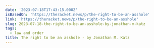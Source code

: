 ```yaml
---
date: '2023-07-18T17:43:15.000Z'
isBasedOn: 'https://theracket.news/p/the-right-to-be-an-asshole'
link: 'https://theracket.news/p/the-right-to-be-an-asshole'
slug: 2023-07-18-the-right-to-be-an-asshole-by-jonathan-m-katz
tags:
  - law and order
title: The right to be an asshole - by Jonathan M. Katz
---
```


